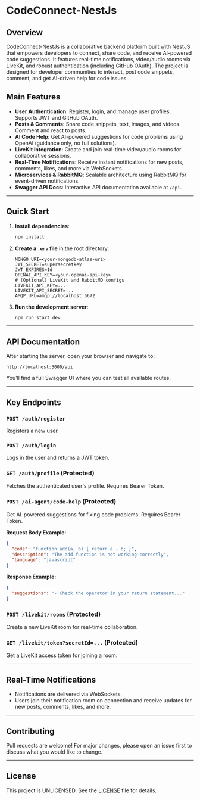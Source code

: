 # CodeConnect-NestJs

## Overview

CodeConnect-NestJs is a collaborative backend platform built with [NestJS](https://nestjs.com/) that empowers developers to connect, share code, and receive AI-powered code suggestions. It features real-time notifications, video/audio rooms via LiveKit, and robust authentication (including GitHub OAuth). The project is designed for developer communities to interact, post code snippets, comment, and get AI-driven help for code issues.

## Main Features

- **User Authentication**: Register, login, and manage user profiles. Supports JWT and GitHub OAuth.
- **Posts & Comments**: Share code snippets, text, images, and videos. Comment and react to posts.
- **AI Code Help**: Get AI-powered suggestions for code problems using OpenAI (guidance only, no full solutions).
- **LiveKit Integration**: Create and join real-time video/audio rooms for collaborative sessions.
- **Real-Time Notifications**: Receive instant notifications for new posts, comments, likes, and more via WebSockets.
- **Microservices & RabbitMQ**: Scalable architecture using RabbitMQ for event-driven notifications.
- **Swagger API Docs**: Interactive API documentation available at `/api`.

---

## Quick Start

1. **Install dependencies**:
   ```bash
   npm install
   ```
2. **Create a `.env` file** in the root directory:
   ```env
   MONGO_URI=<your-mongodb-atlas-uri>
   JWT_SECRET=supersecretkey
   JWT_EXPIRES=1d
   OPENAI_API_KEY=<your-openai-api-key>
   # (Optional) LiveKit and RabbitMQ configs
   LIVEKIT_API_KEY=...
   LIVEKIT_API_SECRET=...
   AMQP_URL=amqp://localhost:5672
   ```
3. **Run the development server**:
   ```bash
   npm run start:dev
   ```

---

## API Documentation

After starting the server, open your browser and navigate to:

```
http://localhost:3000/api
```

You’ll find a full Swagger UI where you can test all available routes.

---

## Key Endpoints

### `POST /auth/register`

Registers a new user.

### `POST /auth/login`

Logs in the user and returns a JWT token.

### `GET /auth/profile` (Protected)

Fetches the authenticated user's profile. Requires Bearer Token.

### `POST /ai-agent/code-help` (Protected)

Get AI-powered suggestions for fixing code problems. Requires Bearer Token.

**Request Body Example:**

```json
{
  "code": "function add(a, b) { return a - b; }",
  "description": "The add function is not working correctly",
  "language": "javascript"
}
```

**Response Example:**

```json
{
  "suggestions": "- Check the operator in your return statement..."
}
```

### `POST /livekit/rooms` (Protected)

Create a new LiveKit room for real-time collaboration.

### `GET /livekit/token?secretId=...` (Protected)

Get a LiveKit access token for joining a room.

---

## Real-Time Notifications

- Notifications are delivered via WebSockets.
- Users join their notification room on connection and receive updates for new posts, comments, likes, and more.

---

## Contributing

Pull requests are welcome! For major changes, please open an issue first to discuss what you would like to change.

---

## License

This project is UNLICENSED. See the [LICENSE](LICENSE) file for details.

